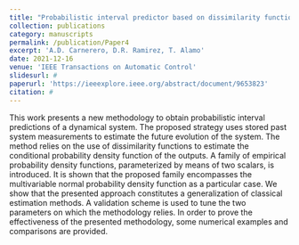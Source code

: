 ```yaml
---
title: "Probabilistic interval predictor based on dissimilarity functions"
collection: publications
category: manuscripts
permalink: /publication/Paper4
excerpt: 'A.D. Carnerero, D.R. Ramirez, T. Alamo'
date: 2021-12-16
venue: 'IEEE Transactions on Automatic Control'
slidesurl: #
paperurl: 'https://ieeexplore.ieee.org/abstract/document/9653823'
citation: #
---
```


This work presents a new methodology to obtain probabilistic interval predictions of a dynamical system. The proposed strategy uses stored past system measurements to estimate the future evolution of the system. The method relies on the use of dissimilarity functions to estimate the conditional probability density function of the outputs. A family of empirical probability density functions, parameterized by means of two scalars, is introduced. It is shown that the proposed family encompasses the multivariable normal probability density function as a particular case. We show that the presented approach constitutes a generalization of classical estimation methods. A validation scheme is used to tune the two parameters on which the methodology relies. In order to prove the effectiveness of the presented methodology, some numerical examples and comparisons are provided.